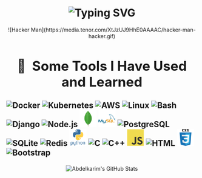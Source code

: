 <div align="center">
    <h1>
        <img src="https://readme-typing-svg.herokuapp.com?font=Jetbrains+mono&size=60&duration=3000&color=800080&center=true&vCenter=true&width=800&lines=Hey..+I'm+RX..+Abdelkarim;Welcome+to+my+GitHub!;I'm+a+Software+Engineer;Familiar+with+Cloud+Operations;Aspiring+to+be+a+DevOps+Engineer!;Do+not+judge+me+by+success;Judge+me+by+how+many+times+I+fell;And+got+back+up+again!" alt="Typing SVG"/>
    </h1>
![Hacker Man](https://media.tenor.com/XtJzUJ9HhE0AAAAC/hacker-man-hacker.gif)



    
<h2 style="font-size: 2.5em; font-weight: bold;">🚀 &nbsp;Some Tools I Have Used and Learned</h2>
    <p align="left" style="font-size: 1.5em; font-weight: bold;">
        <img src="https://cdn.jsdelivr.net/gh/devicons/devicon/icons/docker/docker-original.svg" alt="Docker" width="45" height="45"/>
        <img src="https://cdn.jsdelivr.net/gh/devicons/devicon/icons/kubernetes/kubernetes-plain.svg" alt="Kubernetes" width="45" height="45"/>
        <img src="https://cdn.jsdelivr.net/gh/devicons/devicon/icons/amazonwebservices/amazonwebservices-plain-wordmark.svg" alt="AWS" width="45" height="45"/>
        <img src="https://cdn.jsdelivr.net/gh/devicons/devicon/icons/linux/linux-original.svg" alt="Linux" width="45" height="45"/>
        <img src="https://cdn.jsdelivr.net/gh/devicons/devicon/icons/bash/bash-original.svg" alt="Bash" width="45" height="45"/>
        <img src="https://cdn.jsdelivr.net/gh/devicons/devicon/icons/django/django-plain.svg" alt="Django" width="45" height="45"/>
        <img src="https://cdn.jsdelivr.net/gh/devicons/devicon/icons/nodejs/nodejs-original-wordmark.svg" alt="Node.js" width="45" height="45"/>
        <img src="https://raw.githubusercontent.com/devicons/devicon/master/icons/mongodb/mongodb-original.svg" alt="MongoDB" width="45" height="45"/>
        <img src="https://raw.githubusercontent.com/devicons/devicon/master/icons/mysql/mysql-original-wordmark.svg" alt="MySQL" width="45" height="45"/>
        <img src="https://cdn.jsdelivr.net/gh/devicons/devicon/icons/postgresql/postgresql-original.svg" alt="PostgreSQL" width="45" height="45"/>
        <img src="https://cdn.jsdelivr.net/gh/devicons/devicon/icons/sqlite/sqlite-original.svg" alt="SQLite" width="45" height="45"/>
        <img src="https://cdn.jsdelivr.net/gh/devicons/devicon/icons/redis/redis-original.svg" alt="Redis" width="45" height="45"/>
        <img src="https://raw.githubusercontent.com/devicons/devicon/master/icons/python/python-original-wordmark.svg" alt="Python" width="45" height="45"/>
        <img src="https://cdn.jsdelivr.net/gh/devicons/devicon/icons/c/c-original.svg" alt="C" width="45" height="45"/>
        <img src="https://cdn.jsdelivr.net/gh/devicons/devicon/icons/cplusplus/cplusplus-original.svg" alt="C++" width="45" height="45"/>
        <img src="https://raw.githubusercontent.com/devicons/devicon/master/icons/javascript/javascript-original.svg" alt="JavaScript" width="45" height="45"/>
        <img src="https://cdn.jsdelivr.net/gh/devicons/devicon/icons/html5/html5-original.svg" alt="HTML" width="45" height="45"/>
        <img src="https://raw.githubusercontent.com/devicons/devicon/master/icons/css3/css3-original-wordmark.svg" alt="CSS3" width="45" height="45"/>
        <img src="https://cdn.jsdelivr.net/gh/devicons/devicon/icons/bootstrap/bootstrap-original-wordmark.svg" alt="Bootstrap" width="45" height="45"/>
    </p>
</div>

<div align="center">
    <img src="https://github-profile-summary-cards.vercel.app/api/cards/profile-details?username=karimtz999&theme=github_dark" alt="Abdelkarim's GitHub Stats"/>
</div>


